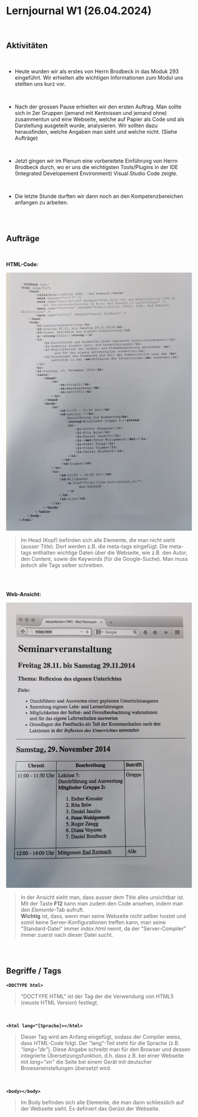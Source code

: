 # Lernjournal W1 (26.04.2024)

<br>

## Aktivitäten

<br>

- Heute wurden wir als erstes von Herrn Brodbeck in das Moduk 293 eingeführt. Wir erhielten alle wichtigen Informationen zum Modul uns stellten uns kurz vor. 
<br>

- Nach der grossen Pause erhielten wir den ersten Auftrag. Man sollte sich in 2er Gruppen (jemand mit Kentnissen und jemand ohne) zusammentun und eine Webseite, welche auf Papier als Code und als Darstellung ausgeteilt wurde, analysieren. Wir sollten dazu herausfinden, welche Angaben man sieht und welche nicht. (Siehe Aufträge)
<br>

- Jetzt gingen wir im Plenum eine vorbereitete Einführung von Herrn Brodbeck durch, wo er uns die wichtigsten Tools/Plugins in der IDE (Integrated Developement Environment) Visual Studio Code zeigte.
<br>

- Die letzte Stunde durften wir dann noch an den Kompetenzbereichen anfangen zu arbeiten.

<br>
<br>

## Aufträge

<br>

**HTML-Code:**
<br>

![HTML-Code](/Sonstiges/imgs/Auftrag1_HTML-Code.jpg)
<br>

> Im Head (Kopf) befinden sich alle Elemente, die man nicht sieht (ausser Title). Dort werden z.B. die meta-tags eingefügt. Die meta-tags enthalten wichtige Daten über die Webseite, wie z.B. den Autor, den Content, sowie die Keywords (für die Google-Suche).
Man muss jedoch alle Tags selber schreiben.

<br>
<br>

**Web-Ansicht:**
<br>

![Bild Web-Ansicht](/Sonstiges/imgs/Auftrag1_Darstellung.jpg)
<br>

> In der Ansicht sieht man, dass ausser dem Title alles unsichtbar ist. Mit der Taste **F12** kann man zudem den Code ansehen, indem man den *Elemente*-Tab aufruft.<br>
**Wichtig** ist, dass, wenn man seine Webseite nicht selber hostet und somit keine Server-Konfigurationen treffen kann, man seine "Standard-Datei" immer *index.html* nennt, da der "Server-Compiler" immer zuerst nach dieser Datei sucht.


<br>
<br>

## Begriffe / Tags

**`<DOCTYPE html>`**
> "DOCTYPE HTML" ist der Tag der die Verwendung von HTML5 (neuste HTML Version) festlegt.

<br>

**`<html lang="[Sprache]></html>`**
> Dieser Tag wird am Anfang eingefügt, sodass der Compiler weiss, dass HTML-Code folgt. Der "lang"-Teil steht für die Sprache (z.B. *"lang="de"*). Diese Angabe schreibt man für den Browser und dessen integrierte Übersetzungsfunktion, d.h. dass z.B. bei einer Webseite mit *lang="en"* die Seite bei einem Gerät mit deutscher Browsereinstellungen übersetzt wird.

<br>

**`<body></body>`**
> Im Body befinden sich alle Elemente, die man dann schliesslich auf der Webseite sieht. Es definiert das Gerüst der Webseite.
